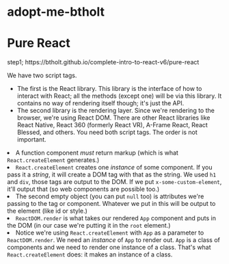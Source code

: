 # adopt-me-btholt

<h1>Pure React</h1>
step1; https://btholt.github.io/complete-intro-to-react-v6/pure-react

We have two script tags.
<ul>
<li>The first is the React library. This library is the interface of how to interact with React; all the methods (except one) will be via this library. It contains no way of rendering itself though; it's just the API.</li>
<li>The second library is the rendering layer. Since we're rendering to the browser, we're using React DOM. There are other React libraries like React Native, React 360 (formerly React VR), A-Frame React, React Blessed, and others. You need both script tags. The order is not important.</li>
</ul>


<li>A function component <em>must</em> return markup (which is what <code class="language-text">React.createElement</code> generates.)</li>

<li><code class="language-text">React.createElement</code> creates one <em>instance</em> of some component. If you pass it a <em>string</em>, it will create a DOM tag with that as the string. We used <code class="language-text">h1</code> and <code class="language-text">div</code>, those tags are output to the DOM. If we put <code class="language-text">x-some-custom-element</code>, it'll output that (so web components are possible too.)</li>

<li>The second empty object (you can put <code class="language-text">null</code> too) is attributes we're passing to the tag or component. Whatever we put in this will be output to the element (like id or style.)</li>

<li><code class="language-text">ReactDOM.render</code> is what takes our rendered <code class="language-text">App</code> component and puts in the DOM (in our case we're putting it in the <code class="language-text">root</code> element.)</li>

<li>Notice we're using <code class="language-text">React.createElement</code> with <code class="language-text">App</code> as a parameter to <code class="language-text">ReactDOM.render</code>. We need an <em>instance</em> of <code class="language-text">App</code> to render out. <code class="language-text">App</code> is a class of components and we need to render one instance of a class. That's what <code class="language-text">React.createElement</code> does: it makes an instance of a class.</li>
